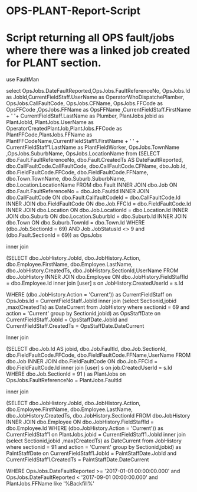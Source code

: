 # OPS-PLANT-Report-Script
# Script returning all OPS  fault/jobs where there was a linked job created for PLANT section.

use FaultMan

select OpsJobs.DateFaultReported,OpsJobs.FaultReferenceNo, OpsJobs.Id as JobId,CurrentFieldStaff.UserName as OperatorWhoDispatchePlamber, OpsJobs.CallFaultCode, OpsJobs.CFName, OpsJobs.FFCode as OpsFFCode ,OpsJobs.FFName as OpsFFName ,CurrentFieldStaff.FirstName + ' '+ CurrentFieldStaff.LastName as Plumber, PlantJobs.jobid as PlantJobId, PlantJobs.UserName as OperatorCreatedPlantJob,PlantJobs.FFCode as PlantFFCode,PlantJobs.FFName as PlantFFCodeName,CurrentFieldStaff1.FirstName + ' ' + CurrentFieldStaff1.LastName as PlantFieldWorker, OpsJobs.TownName ,OpsJobs.SuburbName, OpsJobs.LocationName 
from 
(SELECT        dbo.Fault.FaultReferenceNo, dbo.Fault.CreatedTs AS DateFaultReported, dbo.CallFaultCode.CallFaultCode, dbo.CallFaultCode.CFName, dbo.Job.Id, dbo.FieldFaultCode.FFCode, dbo.FieldFaultCode.FFName, dbo.Town.TownName,
                          dbo.Suburb.SuburbName, dbo.Location.LocationName
FROM            dbo.Fault INNER JOIN
                         dbo.Job ON dbo.Fault.FaultReferenceNo = dbo.Job.FaultId INNER JOIN
                         dbo.CallFaultCode ON dbo.Fault.CallfaultCodeId = dbo.CallFaultCode.Id INNER JOIN
                         dbo.FieldFaultCode ON dbo.Job.FFCId = dbo.FieldFaultCode.Id INNER JOIN
                         dbo.Location ON dbo.Job.LocationId = dbo.Location.Id INNER JOIN
                         dbo.Suburb ON dbo.Location.SuburbId = dbo.Suburb.Id INNER JOIN
                         dbo.Town ON dbo.Suburb.TownId = dbo.Town.Id
WHERE        (dbo.Job.SectionId = 69) AND Job.JobStatusId <> 9 and  (dbo.Fault.SectionId = 69)) as OpsJobs 

inner join 

(SELECT        dbo.JobHistory.JobId, dbo.JobHistory.Action, dbo.Employee.FirstName, dbo.Employee.LastName, dbo.JobHistory.CreatedTs, dbo.JobHistory.SectionId,UserName
FROM            dbo.JobHistory INNER JOIN
                         dbo.Employee ON dbo.JobHistory.FieldStaffId = dbo.Employee.Id inner join [user] s on JobHistory.CreatedUserId = s.Id
						 
WHERE        (dbo.JobHistory.Action = 'Current')) as CurrentFieldStaff  on OpsJobs.Id = CurrentFieldStaff.JobId inner join  (select Sectionid,jobid ,max(CreatedTs) as DateCurrent
																					from JobHistory
																					where sectionid = 69 and action = 'Current'
																					group by Sectionid,jobid) 
								as OpsStaffDate on CurrentFieldStaff.JobId = OpsStaffDate.JobId and CurrentFieldStaff.CreatedTs = OpsStaffDate.DateCurrent

Inner join
 
(SELECT        dbo.Job.Id AS jobid, dbo.Job.FaultId, dbo.Job.SectionId, dbo.FieldFaultCode.FFCode, dbo.FieldFaultCode.FFName,UserName 
FROM            dbo.Job INNER JOIN
                         dbo.FieldFaultCode ON dbo.Job.FFCId = dbo.FieldFaultCode.Id inner join [user] s on job.CreatedUserId = s.Id
WHERE        dbo.Job.SectionId = 91 ) as PlantJobs on OpsJobs.FaultReferenceNo = PlantJobs.FaultId

inner join 

(SELECT        dbo.JobHistory.JobId, dbo.JobHistory.Action, dbo.Employee.FirstName, dbo.Employee.LastName, dbo.JobHistory.CreatedTs, dbo.JobHistory.SectionId
FROM            dbo.JobHistory INNER JOIN
                         dbo.Employee ON dbo.JobHistory.FieldStaffId = dbo.Employee.Id
WHERE        (dbo.JobHistory.Action = 'Current')) as CurrentFieldStaff1  on PlantJobs.jobid = CurrentFieldStaff1.JobId inner join  (select Sectionid,jobid ,max(CreatedTs) as DateCurrent
																					from JobHistory
																					where sectionid = 91 and action = 'Current'
																					group by Sectionid,jobid) 
								as PalntStaffDate on CurrentFieldStaff1.JobId = PalntStaffDate.JobId and CurrentFieldStaff1.CreatedTs = PalntStaffDate.DateCurrent


WHERE OpsJobs.DateFaultReported >= '2017-01-01 00:00:00.000' and OpsJobs.DateFaultReported < '2017-09-01 00:00:00.000' and PlantJobs.FFName like '%Backfill%'
